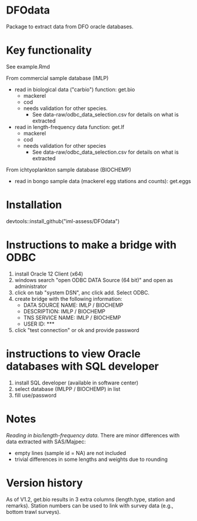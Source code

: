 # DFOdata

Package to extract data from DFO oracle databases.

# Key functionality
See example.Rmd

From commercial sample database (IMLP)
* read in biological data ("carbio") function: get.bio
    + mackerel
    + cod
    + needs validation for other species. 
        - See data-raw/odbc_data_selection.csv for details on what is extracted
* read in length-frequency data function: get.lf
    + mackerel
    + cod
    + needs validation for other species
        - See data-raw/odbc_data_selection.csv for details on what is extracted

From ichtyoplankton sample database (BIOCHEMP)
* read in bongo sample data (mackerel egg stations and counts): get.eggs

# Installation

devtools::install_github("iml-assess/DFOdata")

# Instructions to make a bridge with ODBC

1. install Oracle 12 Client (x64)
2. windows search "open ODBC DATA Source (64 bit)" and open as administrator
3. click on tab "system DSN", anc click add. Select ODBC.
4. create bridge with the following information:
    + DATA SOURCE NAME: IMLP / BIOCHEMP
    + DESCRIPTION: IMLP / BIOCHEMP
    + TNS SERVICE NAME: IMLP / BIOCHEMP
    + USER ID: *** 
5. click "test connection" or ok and provide password

# instructions to view Oracle databases with SQL developer

1. install SQL developer (available in software center)
2. select database (IMLPP / BIOCHEMP) in list
3. fill use/password


# Notes

*Reading in bio/length-frequency data.*
There are minor differences with data extracted with SAS/Majpec:
- empty lines (sample id = NA) are not included
- trivial differences in some lengths and weights due to rounding

# Version history
As of V1.2, get.bio results in 3 extra columns (length.type, station and remarks). Station numbers can be used to link with survey data (e.g., bottom trawl surveys).



